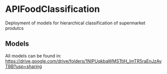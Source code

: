 # APIFoodClassification
Deployment of models for hierarchical classification of supermarket produtcs

## Models
All models can be found in:
https://drive.google.com/drive/folders/1NIPUqkbaWMSTtiH_ImTR5raEnJzAyTBB?usp=sharing
